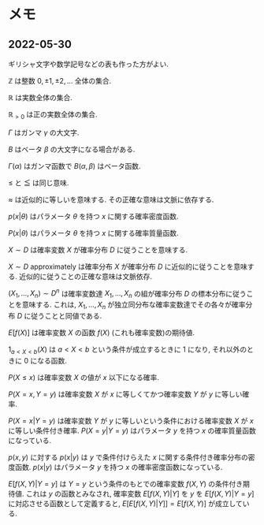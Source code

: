 # メモ

## 2022-05-30

ギリシャ文字や数学記号などの表も作った方がよい.

$\mathbb{Z}$ は整数 $0,\pm 1,\pm 2,\ldots$ 全体の集合.

$\mathbb{R}$ は実数全体の集合.

$\mathbb{R}_{>0}$ は正の実数全体の集合.

$\Gamma$ はガンマ $\gamma$ の大文字.

$B$ はベータ $\beta$ の大文字になる場合がある.

$\Gamma(\alpha)$ はガンマ函数で $B(\alpha,\beta)$ はベータ函数.

$\le$ と $\leqq$ は同じ意味.

$\approx$ は近似的に等しいを意味する. その正確な意味は文脈に依存する.

$p(x|\theta)$ はパラメータ $\theta$ を持つ $x$ に関する確率密度函数.

$P(x|\theta)$ はパラメータ $\theta$ を持つ $x$ に関する確率質量函数.

$X \sim D$ は確率変数 $X$ が確率分布 $D$ に従うことを意味する.

$X \sim D$ approximately は確率分布 $X$ が確率分布 $D$ に近似的に従うことを意味する.  近似的に従うことの正確な意味は文脈依存.

$(X_1,\ldots,X_n) \sim D^n$ は確率変数達 $X_1,\ldots,X_n$ の組が確率分布 $D$ の標本分布に従うことを意味する. これは, $X_1,\ldots,X_n$ が独立同分布な確率変数達でその各々が確率分布 $D$ に従うことと同値である.

$E[f(X)]$ は確率変数 $X$ の函数 $f(X)$ (これも確率変数)の期待値.

$1_{a<X<b}(X)$ は $a<X<b$ という条件が成立するときに $1$ になり, それ以外のときに $0$ になる函数.

$P(X \le x)$ は確率変数 $X$ の値が $x$ 以下になる確率.

$P(X=x, Y=y)$ は確率変数 $X$ が $x$ に等しくてかつ確率変数 $Y$ が $y$ に等しい確率.

$P(X=x|Y=y)$ は確率変数 $Y$ が $y$ に等しいという条件における確率変数 $X$ が $x$ に等しい条件付き確率. $P(X=y|Y=y)$ はパラメータ $y$ を持つ $x$ の確率質量函数になっている.

$p(x, y)$ に対する $p(x|y)$ は $y$ で条件付けらえた $x$ に関する条件付き確率分布の密度函数.  $p(x|y)$ はパラメータ $y$ を持つ $x$ の確率密度函数になっている.

$E[f(X,Y)|Y=y]$ は $Y=y$ という条件のもとでの確率変数 $f(X,Y)$ の条件付き期待値. これは $y$ の函数とみなされ, 確率変数 $E[f(X,Y)|Y]$ を $y$ を $E[f(X,Y)|Y=y]$ に対応させる函数として定義すると, $E[E[f(X,Y)|Y]] = E[f(X,Y)]$ が成立している.

